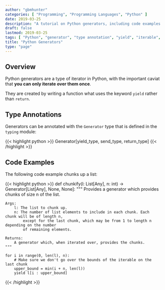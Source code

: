```yaml
---
author: "gbmhunter"
categories: [ "Programming", "Programming Languages", "Python" ]
date: 2019-03-25
description: "A tutorial on Python generators, including code examples and info on type annotations."
draft: false
lastmod: 2019-03-25
tags: [ "Python", "generator", "type annotation", "yield", "iterable", "iterator" ]
title: "Python Generators"
type: "page"
---
```


<h2>Overview</h2>

Python generators are a type of iterator in Python, with the important caviat that <b>you can only iterate over them once</b>.

They are created by writing a function what uses the keyword <code>yield</code> rather than <code>return</code>.

<h2>Type Annotations</h2>

Generators can be annotated with the <code>Generator</code> type that is defined in the <code>typing</code> module:

{{< highlight python >}}
Generator[yield_type, send_type, return_type] 
{{< /highlight >}}

<h2>Code Examples</h2>

<p>The following code example chunks up a list:</p>

{{< highlight python >}}
def chunkify(l: List[Any], n: int) -> Generator[List[Any], None, None]:
    """
    Provides a generator which provides chunks of size n of the list.

    Args:
        l: The list to chunk up.
        n: The number of list elements to include in each chunk. Each chunk will be of length n,
            except for the last chunk, which may be from 1 to length n depending on the number
            of remaining elements.

    Returns:
        A generator which, when iterated over, provides the chunks.
    """

    for i in range(0, len(l), n):
        # Make sure we don't go over the bounds of the iterable on the last chunk
        upper_bound = min(i + n, len(l))
        yield l[i : upper_bound]
{{< /highlight >}}
